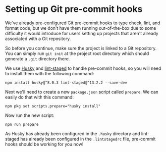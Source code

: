 # Setting up Git pre-commit hooks

We've already pre-configured Git pre-commit hooks to type check, lint, and format code, but we don't have them running out-of-the-box due to some difficulty it would introduce for users setting up projects that aren't already associated with a Git repository.

So before you continue, make sure the project is linked to a Git repository. You can simply run `git init` at the project root directory which should generate a `.git` directory there.

We use [Husky](https://typicode.github.io/husky) and [lint-staged](https://github.com/okonet/lint-staged) to handle pre-commit hooks, so you will need to install them with the following command:

```
npm install husky@^8.0.3 lint-staged@^13.2.2 --save-dev
```

Next we'll need to create a new `package.json` script called `prepare`. We can easily do that with this command:

```
npm pkg set scripts.prepare="husky install"
```

Now run the new script:

```
npm run prepare
```

As Husky has already been configured in the `.husky` directory and lint-staged has already been configured in the `.lintstagedrc` file, pre-commit hooks should be working for you now!
